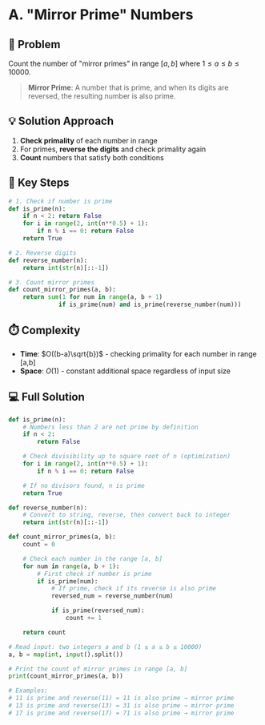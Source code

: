# A. "Mirror Prime" Numbers

## 📝 Problem

Count the number of "mirror primes" in range $[a,b]$ where $1 \leq a \leq b \leq 10000$.

> **Mirror Prime**: A number that is prime, and when its digits are reversed, the resulting number is also prime.

## 💡 Solution Approach

1. **Check primality** of each number in range
2. For primes, **reverse the digits** and check primality again
3. **Count** numbers that satisfy both conditions

## 🔑 Key Steps

```python
# 1. Check if number is prime
def is_prime(n):
    if n < 2: return False
    for i in range(2, int(n**0.5) + 1):
        if n % i == 0: return False
    return True

# 2. Reverse digits
def reverse_number(n):
    return int(str(n)[::-1])

# 3. Count mirror primes
def count_mirror_primes(a, b):
    return sum(1 for num in range(a, b + 1)
              if is_prime(num) and is_prime(reverse_number(num)))
```

## ⏱️ Complexity

- **Time**: $O((b-a)\sqrt{b})$ - checking primality for each number in range [a,b]
- **Space**: $O(1)$ - constant additional space regardless of input size

## 💻 Full Solution

```python
def is_prime(n):
    # Numbers less than 2 are not prime by definition
    if n < 2:
        return False

    # Check divisibility up to square root of n (optimization)
    for i in range(2, int(n**0.5) + 1):
        if n % i == 0: return False

    # If no divisors found, n is prime
    return True

def reverse_number(n):
    # Convert to string, reverse, then convert back to integer
    return int(str(n)[::-1])

def count_mirror_primes(a, b):
    count = 0

    # Check each number in the range [a, b]
    for num in range(a, b + 1):
        # First check if number is prime
        if is_prime(num):
            # If prime, check if its reverse is also prime
            reversed_num = reverse_number(num)

            if is_prime(reversed_num):
                count += 1

    return count

# Read input: two integers a and b (1 ≤ a ≤ b ≤ 10000)
a, b = map(int, input().split())

# Print the count of mirror primes in range [a, b]
print(count_mirror_primes(a, b))

# Examples:
# 11 is prime and reverse(11) = 11 is also prime → mirror prime
# 13 is prime and reverse(13) = 31 is also prime → mirror prime
# 17 is prime and reverse(17) = 71 is also prime → mirror prime
```
